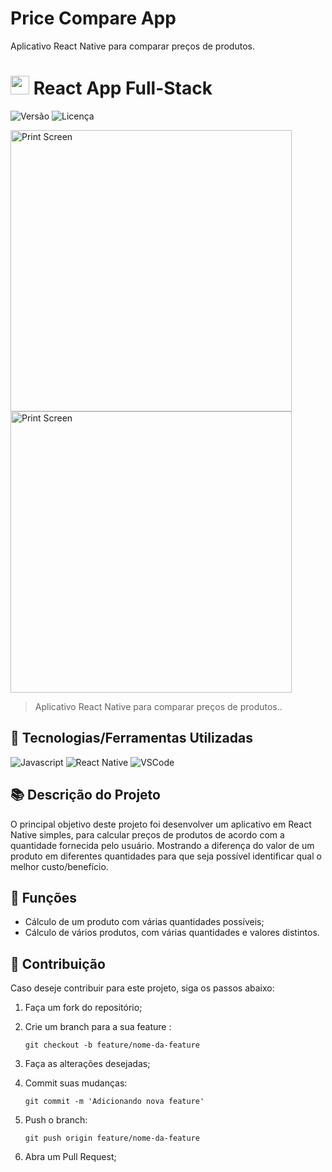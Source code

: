 # Price Compare App

Aplicativo React Native para comparar preços de produtos.

# <img src="https://cdn.jsdelivr.net/gh/devicons/devicon/icons/react/react-original.svg" width="30" height="30" /> React App Full-Stack

![Versão](https://img.shields.io/badge/version-1.0.0-blue) ![Licença](https://img.shields.io/badge/license-MIT-green)

<img src="./images/prints/print_01.jpeg" alt="Print Screen" width=450> <img src="./images/prints/print_02.jpeg" alt="Print Screen" width=450>

> Aplicativo React Native para comparar preços de produtos..

## 🔧 Tecnologias/Ferramentas Utilizadas

![Javascript](https://img.shields.io/badge/JavaScript-F7DF1E?style=for-the-badge&logo=javascript&logoColor=black)
![React Native](https://img.shields.io/badge/React_Native-20232A?style=for-the-badge&logo=react&logoColor=61DAFB)
![VSCode](https://img.shields.io/badge/VS%20Code-blue?style=for-the-badge&logo=visual-studio-code&logoColor=white)

## 📚 Descrição do Projeto

O principal objetivo deste projeto foi desenvolver um aplicativo em React Native simples, para calcular preços de produtos de acordo com a quantidade fornecida pelo usuário. Mostrando a diferença do valor de um produto em diferentes quantidades para que seja possível identificar qual o melhor custo/benefício.

## 🎯 Funções

- Cálculo de um produto com várias quantidades possíveis;
- Cálculo de vários produtos, com várias quantidades e valores distintos.

## 👥 Contribuição

Caso deseje contribuir para este projeto, siga os passos abaixo:

1. Faça um fork do repositório;

2. Crie um branch para a sua feature :
   ```
   git checkout -b feature/nome-da-feature
   ```
3. Faça as alterações desejadas;

4. Commit suas mudanças:

   ```
   git commit -m 'Adicionando nova feature'
   ```

5. Push o branch:

   ```
   git push origin feature/nome-da-feature
   ```

6. Abra um Pull Request;
